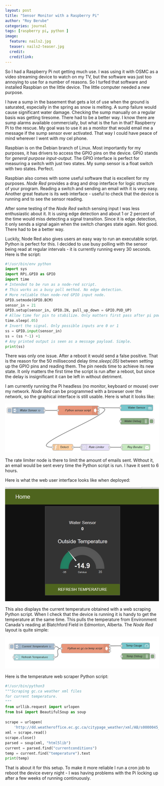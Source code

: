 ```yaml
---
layout: post
title: "Sensor Monitor with a Raspberry Pi"
author: "Roy Berube"
categories: journal
tags: [raspberry pi, python ]
image:
  feature: nails2.jpg
  teaser: nails2-teaser.jpg
  credit: 
  creditlink:
---
```


So I had a Raspberry Pi not getting much use. I was using it with OSMC as a video streaming device to watch on my TV, but the software was just too annoying to use for a number of reasons. So I turfed that software and installed Raspbian on the little device. The little computer needed a new purpose.

I have a sump in the basement that gets a lot of use when the ground is saturated, especially in the spring as snow is melting. A sump failure would cause significant water damage. Checking the sump manually on a regular basis was getting tiresome. There had to be a better way. I know there are sump alarms available commercially, but what is the fun in that? Raspberry Pi to the rescue. My goal was to use it as a monitor that would email me a message if the sump sensor ever activated. That way I could have peace of mind wherever I went with my cel phone.

Raspbian is on the Debian branch of Linux. Most importantly for my purposes, it has drivers to access the GPIO pins on the device. GPIO stands for *general purpose input-output*. The GPIO interface is perfect for measuring a switch with just two states. My sump sensor is a float switch with two states. Perfect.

Raspbian also comes with some useful software that is excellent for my purposes. *Node Red* provides a drag and drop interface for logic structure of your program. Reading a switch and sending an email with it is very easy. Another great feature is its web interface - useful to check that the device is running and to see the sensor reading. 

After some testing of the *Node Red* switch sensing input I was less enthusiastic about it. It is using edge detection and about 1 or 2 percent of the time would miss detecting a signal transition. Since it is edge detection, it only sends a signal again when the switch changes state again. Not good. There had to be a better way.

Luckily, Node Red also gives users an easy way to run an executable script. Python is perfect for this. I decided to use busy polling with the sensor being read at regular intervals - it is currently running every 30 seconds. Here is the script: 
```python
#!/usr/bin/env python
import sys 
import RPi.GPIO as GPIO
import time
# Intended to be run as a node-red script.
# This works as a busy poll method. No edge detection.
# More reliable than node-red GPIO input node.
GPIO.setmode(GPIO.BCM)
sensor_in = 21 
GPIO.setup(sensor_in, GPIO.IN, pull_up_down = GPIO.PUD_UP)
# Allow time for pin to stabilize. Only matters first pass after pi power on.
time.sleep(.05)
# Invert the signal. Only possible inputs are 0 or 1
ss = GPIO.input(sensor_in)
ss = (ss *-1) +1
# Any printed output is seen as a message payload. Simple.
print(ss)
```
There was only one issue. After a reboot it would send a false positive. That is the reason for the 50 millisecond delay *time.sleep(.05)* between setting up the GPIO pins and reading them. The pin needs time to achieve its new state. It only matters the first time the script is run after a reboot, but since the delay is insignificant it can be left in without detriment.

I am currently running the Pi headless (no monitor, keyboard or mouse) over my network. *Node Red* can be programmed with a browser over the network, so the graphical interface is still usable. Here is what it looks like:

![Node Red](/assets/img/NodeRedSensor.PNG)

The rate limiter node is there to limit the amount of emails sent. Without it, an email would be sent every time the Python script is run. I have it sent to 6 hours.

Here is what the web user interface looks like when deployed:

![Node Red User Interface](/assets/img/NodeRedOutput.PNG)

 This also displays the current temperature obtained with a web scraping Python script. When I check that the device is running it is handy to get the temperature at the same time. This pulls the temperature from Environment Canada's reading at Blatchford Field in Edmonton, Alberta. The *Node Red* layout is quite simple:  
 
 ![Node Red Scraper](/assets/img/NodeRedScraper.PNG)
 
 Here is the temperature web scraper Python script:
```python
#!/usr/bin/python3
"""Scraping gc.ca weather xml files
for current temperature.
"""
from urllib.request import urlopen
from bs4 import BeautifulSoup as soup

scrape = urlopen(
    'http://dd.weatheroffice.ec.gc.ca/citypage_weather/xml/AB/s0000045_e.xml')
xml = scrape.read()
scrape.close()
parsed = soup(xml, "html5lib")
current = parsed.find("currentconditions")
temp = current.find("temperature").text
print(temp)
```

That is about it for this setup. To make it more reliable I run a cron job to reboot the device every night - I was having problems with the Pi locking up after a few weeks of running continuously.